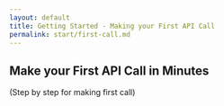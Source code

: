 ```yaml
---
layout: default
title: Getting Started - Making your First API Call
permalink: start/first-call.md
---
```

## Make your First API Call in Minutes

(Step by step for making first call)
 
